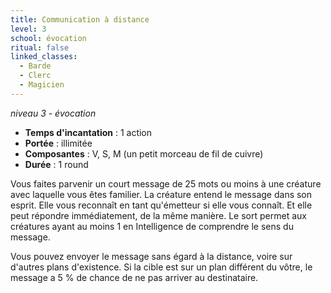 ```yaml
---
title: Communication à distance
level: 3
school: évocation
ritual: false
linked_classes:
  - Barde
  - Clerc
  - Magicien
---
```

*niveau 3 - évocation*

- **Temps d'incantation** : 1 action
- **Portée** : illimitée
- **Composantes** : V, S, M (un petit morceau de fil de cuivre)
- **Durée** : 1 round

Vous faites parvenir un court message de 25 mots ou moins à une créature avec laquelle vous êtes familier. La créature entend le message dans son esprit. Elle vous reconnaît en tant qu'émetteur si elle vous connaît. Et elle peut répondre immédiatement, de la même manière. Le sort permet aux créatures ayant au moins 1 en Intelligence de comprendre le sens du message.

Vous pouvez envoyer le message sans égard à la distance, voire sur d'autres plans d'existence. Si la cible est sur un plan différent du vôtre, le message a 5 % de chance de ne pas arriver au destinataire.